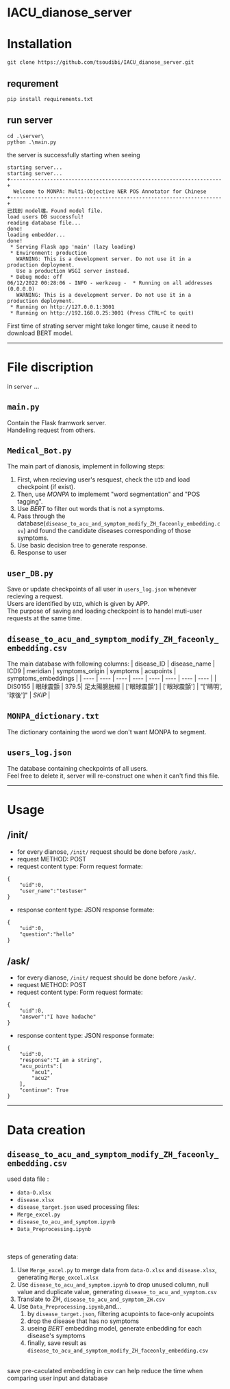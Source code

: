 # IACU_dianose_server 


# Installation
`git clone https://github.com/tsoudibi/IACU_dianose_server.git` 

## requrement
`pip install requirements.txt`

## run server
```
cd .\server\
python .\main.py
```
the server is successfully starting when seeing
```
starting server...
starting server...
+---------------------------------------------------------------------+
  Welcome to MONPA: Multi-Objective NER POS Annotator for Chinese
+---------------------------------------------------------------------+
已找到 model檔。Found model file.
load users DB successful!
reading database file...
done!
loading embedder...
done!
 * Serving Flask app 'main' (lazy loading)
 * Environment: production
   WARNING: This is a development server. Do not use it in a production deployment.
   Use a production WSGI server instead.
 * Debug mode: off
06/12/2022 00:28:06 - INFO - werkzeug -  * Running on all addresses (0.0.0.0)
   WARNING: This is a development server. Do not use it in a production deployment.
 * Running on http://127.0.0.1:3001
 * Running on http://192.168.0.25:3001 (Press CTRL+C to quit)
```
First time of strating server might take longer time, cause it need to download BERT model.

-----------------------
# File discription
in `server` ...

## `main.py` 
Contain the Flask framwork server.<br>
Handeling request from others.

## `Medical_Bot.py`
The main part of dianosis, implement in following steps:
1. First, when recieving user's resquest, check the `UID` and load checkpoint (if exist).
2. Then, use $MONPA$ to implememt "word segmentation" and "POS tagging".
3. Use $BERT$ to filter out words that is not a symptoms.
4. Pass through the database(`disease_to_acu_and_symptom_modify_ZH_faceonly_embedding.csv`) and found the candidate diseases corresponding of those symptoms.
5. Use basic decision tree to generate response.
6. Response to user

## `user_DB.py`
Save or update checkpoints of all user in `users_log.json` whenever recieving a request.<br>
Users are identified by `UID`, which is given by APP.<br>
The purpose of saving and loading checkpoint is to handel muti-user requests at the same time. 

## `disease_to_acu_and_symptom_modify_ZH_faceonly_embedding.csv`
The main database with following columns:
| disease_ID | disease_name | ICD9 | meridian | symptoms_origin | symptoms | acupoints | symptoms_embeddings |
| ----       | ----         | ---- | ----     | ----            | ----     | ----      | ----                |
| DIS0155    | 眼球震顫    | 379.5| 足太陽膀胱經 | ['眼球震顫'] | ['眼球震顫'] | "['睛明', '球後']" | $SKIP$ |

## `MONPA_dictionary.txt`
The dictionary containing the word we don't want MONPA to segment.

## `users_log.json`
The database containing checkpoints of all users.<br>
Feel free to delete it, server will re-construct one when it can't find this file.

-----------------------
# Usage
## /init/
* for every dianose, `/init/` request should be done before `/ask/`.
* request METHOD: POST
* request content type: Form
request formate:
```
{
    "uid":0,
    "user_name":"testuser"
}
```
* response content type: JSON
response formate:
```
{
    "uid":0,
    "question":"hello"
}
```

## /ask/
* for every dianose, `/init/` request should be done before `/ask/`.
* request METHOD: POST
* request content type: Form
request formate:
```
{
    "uid":0,
    "answer":"I have hadache"
}
```
* response content type: JSON
response formate:
```
{
    "uid":0,
    "response":"I am a string", 
    "acu_points":[
        "acu1",
        "acu2"
    ], 
    "continue": True
}
```
-----------------------
# Data creation
## `disease_to_acu_and_symptom_modify_ZH_faceonly_embedding.csv`
used data file : 
 - `data-O.xlsx`
 - `disease.xlsx`
 - `disease_target.json`
used processing files:
 - `Merge_excel.py`
 - `disease_to_acu_and_symptom.ipynb`
 - `Data_Preprocessing.ipynb`

<br><br>
steps of generating data:
1. Use `Merge_excel.py` to merge data from `data-O.xlsx` and `disease.xlsx`, generating `Merge_excel.xlsx`
2. Use `disease_to_acu_and_symptom.ipynb` to drop unused column, null value and duplicate value, generating `disease_to_acu_and_symptom.csv`
3. Translate to ZH, `disease_to_acu_and_symptom_ZH.csv`
4. Use `Data_Preprocessing.ipynb`,and...
    1. by `disease_target.json`, filtering acupoints to face-only acupoints
    2. drop the disease that has no symptoms
    3. useing $BERT$ embedding model, generate enbedding for each disease's symptoms
    4. finally, save result as `disease_to_acu_and_symptom_modify_ZH_faceonly_embedding.csv`
<br>
save pre-caculated embedding in csv can help reduce the time when comparing user input and database 
